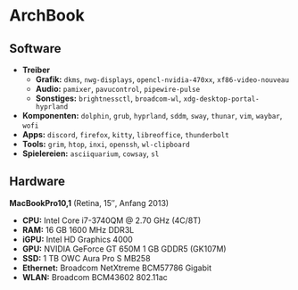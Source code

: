 # ArchBook

## Software
- **Treiber**
  - **Grafik:** `dkms`, `nwg-displays`, `opencl-nvidia-470xx`, `xf86-video-nouveau`
  - **Audio:** `pamixer`, `pavucontrol`, `pipewire-pulse`
  - **Sonstiges:** `brightnessctl`, `broadcom-wl`, `xdg-desktop-portal-hyprland`
- **Komponenten:** `dolphin`, `grub`, `hyprland`, `sddm`, `sway`, `thunar`, `vim`, `waybar`, `wofi`
- **Apps:** `discord`, `firefox`, `kitty`, `libreoffice`, `thunderbolt`
- **Tools:** `grim`, `htop`, `inxi`, `openssh`, `wl-clipboard`
- **Spielereien:** `asciiquarium`, `cowsay`, `sl`

## Hardware
**MacBookPro10,1** (Retina, 15″, Anfang 2013)
- **CPU:** Intel Core i7-3740QM @ 2.70 GHz (4C/8T)
- **RAM:** 16 GB 1600 MHz DDR3L
- **iGPU:** Intel HD Graphics 4000
- **GPU:** NVIDIA GeForce GT 650M 1 GB GDDR5 (GK107M)
- **SSD:** 1 TB OWC Aura Pro S MB258
- **Ethernet:** Broadcom NetXtreme BCM57786 Gigabit
- **WLAN:** Broadcom BCM43602 802.11ac
